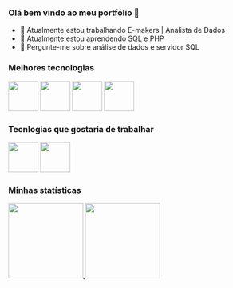 ### Olá bem vindo ao meu portfólio 👋

- 🔭 Atualmente estou trabalhando E-makers | Analista de Dados
- 🌱 Atualmente estou aprendendo SQL e PHP
- 💬 Pergunte-me sobre análise de dados e servidor SQL

### Melhores tecnologias

<div>
   <img src="https://cdn.jsdelivr.net/gh/devicons/devicon@latest/icons/mysql/mysql-original-wordmark.svg" width = "60"/>        
   <img src="https://cdn.jsdelivr.net/gh/devicons/devicon@latest/icons/microsoftsqlserver/microsoftsqlserver-original-wordmark.svg"  width = "60"/>
   <img src="https://cdn.jsdelivr.net/gh/devicons/devicon@latest/icons/php/php-original.svg"  width = "60"/>
   <img src="https://cdn.jsdelivr.net/gh/devicons/devicon@latest/icons/grafana/grafana-original.svg" width = "60"/>
</div>

### Tecnlogias que gostaria de trabalhar

<div>
   <img src="https://cdn.jsdelivr.net/gh/devicons/devicon@latest/icons/python/python-original-wordmark.svg"  width = "60"/>
   <img src="https://cdn.jsdelivr.net/gh/devicons/devicon@latest/icons/javascript/javascript-original.svg" width = "60"/>
</div>

### Minhas statísticas

<div>
  <a href="https://github.com/VictorGabrielAbreu">
    <img  height="150em" width = "150"src="https://github-readme-stats.vercel.app/api/top-langs/?username=VictorGabrielAbreu&layout=compact&langs_count=7&theme=dark"/>
    <img height="150em" src="https://github-readme-stats.vercel.app/api?username=VictorGabrielAbreu&show_icons=true&theme=dark&include_all_commits=true&count_private=true"/>
  </a>
</div>
